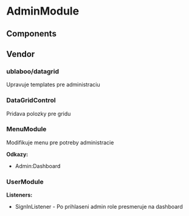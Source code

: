 # AdminModule

## Components



## Vendor

### ublaboo/datagrid
Upravuje templates pre administraciu


### DataGridControl
Pridava polozky pre gridu


### MenuModule
Modifikuje menu pre potreby administracie

**Odkazy:**
- Admin:Dashboard


### UserModule

**Listeners:**
- SignInListener - Po prihlaseni admin role presmeruje na dashboard